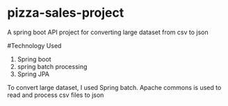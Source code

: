 # pizza-sales-project
A spring boot API project for converting large dataset from csv to json

#Technology Used

1. Spring boot
2.  spring batch processing
3.  Spring JPA

To convert large dataset, I used Spring batch. Apache commons is used to read and process csv files to json
